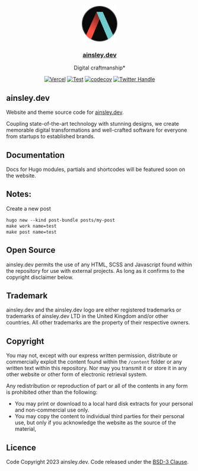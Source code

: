 <p align="center">
  <a href="https://ainsley.dev">
    <img src="./res/symbol.png" height="96">
    <h3 align="center">ainsley.dev</h3>
  </a>
</p>

<p align="center">
  Digital craftmanship*
</p>

<div align="center">

[![Vercel](https://therealsujitk-vercel-badge.vercel.app/?app=website&style=plastic)](https://ainsley.dev)
[![Test](https://github.com/ainsley.dev/website/actions/workflows/test.yaml/badge.svg?branch=master)](https://github.com/ainsley.dev/website/actions/workflows/test.yaml)
[![codecov](https://codecov.io/gh/ainsleyclark/go-mail/branch/main/graph/badge.svg?token=1ZI9R34CHQ)](https://codecov.io/gh/ainsleyclark/go-mail)
[![Twitter Handle](https://img.shields.io/twitter/follow/ainsleydev)](https://twitter.com/ainsleydev)

</div>

## ainsley.dev

Website and theme source code for [ainsley.dev](https://ainsley.dev).

Coupling state-of-the-art technology with stunning designs, we create memorable digital transformations and well-crafted
software for everyone from startups to established brands.

## Documentation

Docs for Hugo modules, partials and shortcodes will be featured soon on the website.

## Notes:

Create a new post

```
hugo new --kind post-bundle posts/my-post
make work name=test
make post name=test
```

## Open Source

ainsley.dev permits the use of any HTML, SCSS and Javascript found within the repository for use with external projects.
As long as it confirms to the copyright disclaimer below.

## Trademark

ainsley.dev and the ainsley.dev logo are either registered trademarks or trademarks of ainsley.dev LTD in the United
Kingdom and/or other countries. All other trademarks are the property of their respective owners.

## Copyright

You may not, except with our express written permission, distribute or commercially exploit the content found within
the `/content` folder or any written text within this repository. Nor may you transmit it or store it in any other
website or other form of electronic retrieval system.

Any redistribution or reproduction of part or all of the contents in any form is prohibited other than the following:

- You may print or download to a local hard disk extracts for your personal and non-commercial use only.
- You may copy the content to individual third parties for their personal use, but only if you acknowledge the website
  as the source of the material,

## Licence

Code Copyright 2023 ainsley.dev. Code released under the [BSD-3 Clause](LICENSE).

[//]: # ([![Maintainability]&#40;https://api.codeclimate.com/v1/badges/f5912a1dec11b8003850/maintainability&#41;]&#40;https://codeclimate.com/github/ainsleydev/website/maintainability&#41;)

